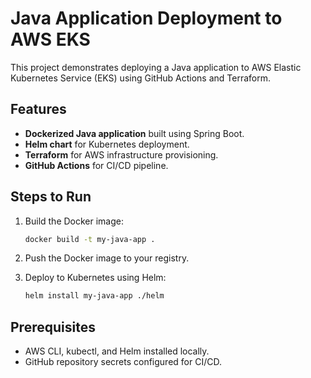 # Java Application Deployment to AWS EKS

This project demonstrates deploying a Java application to AWS Elastic Kubernetes Service (EKS) using GitHub Actions and Terraform.

## Features
- **Dockerized Java application** built using Spring Boot.
- **Helm chart** for Kubernetes deployment.
- **Terraform** for AWS infrastructure provisioning.
- **GitHub Actions** for CI/CD pipeline.

## Steps to Run

1. Build the Docker image:
   ```bash
   docker build -t my-java-app .
   ```

2. Push the Docker image to your registry.

3. Deploy to Kubernetes using Helm:
   ```bash
   helm install my-java-app ./helm
   ```

## Prerequisites
- AWS CLI, kubectl, and Helm installed locally.
- GitHub repository secrets configured for CI/CD.
